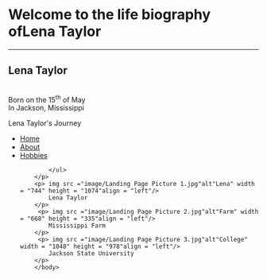 <!DOCTYPE html>
<html lang="en">
    <head> 
        <title>BioSite of Lena Taylor </title></head>
        <link rel="stylesheet" type="text/css" href ="Lena_Taylorfont.css">
        <link href"https://fonts.google.com/css2?family=NanumGothic:weight@300;500;700&family=Sandoll:weight@400;700&display=sway"rel="stylesheet">
        <body>
            <h1 id="top">Welcome to the life biography of<strong>Lena Taylor</strong></h1>
            <hr />
        <p>
            <h2> Lena Taylor</h2><br /> Born on the  15<sup>th</sup> of May<br />
            In Jackson, Mississippi
        </p>    
        <p> Lena Taylor's Journey
            <ul>
                <li><a href ="Landing.html">Home<a/a></a></li>
                <li><a href ="about.html">About</a></li>
                <li><a href ="hobbies.html">Hobbies</a></li>

            </ul>
        </p>
        <p> img src ="image/Landing Page Picture 1.jpg"alt"Lena" width = "744" height = "1074"align = "left"/>
            Lena Taylor
        </p>
         <p> img src ="image/Landing Page Picture 2.jpg"alt"Farm" width = "668" height = "335"align = "left"/>
            Mississippi Farm
        </p>
         <p> img src ="image/Landing Page Picture 3.jpg"alt"College" width = "1048" height = "978"align = "left"/>
            Jackson State University
        </p>
        </body>  


</html
